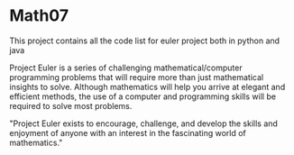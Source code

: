 # Math07

This project contains all the code list for euler project both in python and java

Project Euler is a series of challenging mathematical/computer programming problems that will require more than just mathematical insights to solve. Although mathematics will help you arrive at elegant and efficient methods, the use of a computer and programming skills will be required to solve most problems.

"Project Euler exists to encourage, challenge, and develop the skills and enjoyment of anyone with an interest in the fascinating world of mathematics."
